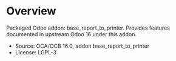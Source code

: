# Overview

Packaged Odoo addon: base_report_to_printer. Provides features documented in upstream Odoo 16 under this addon.

- Source: OCA/OCB 16.0, addon base_report_to_printer
- License: LGPL-3
